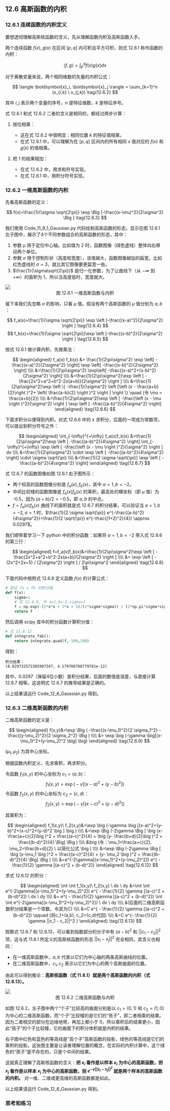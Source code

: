 
## 12.6 高斯函数的内积

### 12.6.1 连续函数的内积定义

要想透彻理解高斯核函数的含义，先从理解函数内积及高斯函数入手。

两个连续函数 $f(x),g(x)$ 在区间 $[p,q]$ 内可积且平方可积，则式 12.6.1 称作函数的内积：

$$
\langle f,g \rangle  = \int_p^q f(x) g(x) dx \tag{12.6.1}
$$

对于离散变量来说，两个相同维数的矢量的内积公式：

$$
\langle \boldsymbol{x}_i, \boldsymbol{x}_j \rangle  = \sum_{k=1}^n (x_{i,k} \ x_{j,k})  \tag{12.6.2}
$$

其中 $i,j$ 表示两个变量的序号，$n$ 是特征维数，$k$ 是特征序号。

式 12.6.1 和式 12.6.2 二者的含义是相同的，都经过两步计算：

1. 按位相乘：
   
   - 这在式 12.6.2 中很明显：相同位置 $k$ 的特征值相乘。
   - 在式 12.6.1 中，可以理解为在 $[p,q]$ 区间内的所有相同 $x$ 值对应的 $f(x)$ 和 $g(x)$ 的值相乘。

2. 把 1 的结果相加：
   
   - 在式 12.6.2 中，用求和符号实现。
   - 在式 12.6.1 中，用积分符号实现。

### 12.6.2 一维高斯函数的内积

先看高斯函数的定义：

$$
f(x)=\frac{1}{\sigma \sqrt{2\pi}} \exp \Big [-\frac{(x-\mu)^2}{2\sigma^2} \Big ] \tag{12.6.3}
$$

我们使用 Code_11_9_1_Gaussian.py 代码绘制高斯函数的形态，显示在图 12.6.1 左子图中，展示了4个不同参数组合的高斯函数的形态，其中：

1. 参数 $\mu$ 用于定位中心轴。比如值为 2 时，函数图像（绿色虚线）整体向右移动两个单位。
2. 参数 $\sigma$ 用于控制形状（高度和宽度），该值越大，函数图像越加的扁宽，比如红色虚线的 $\sigma=3$，就比其它图像要更扁宽一些。
3. $\frac{1}{\sigma\sqrt{2\pi}}$ 是归一化参数，为了让曲线下（从 $-\infty$ 到 $+\infty$）的面积为 1，所以当高度低时，宽度就大。

<img src="./images/12-6-1.png" />

<center>图 12.6.1 一维高斯函数与内积</center>

接下来我们先忽略 $\sigma$ 的影响，只看 $\mu$ 值。假设有两个高斯函数的 $\mu$ 值分别为 $a,b$ ：

$$
f_a(x)=\frac{1}{\sigma \sqrt{2\pi}} \exp \left [-\frac{(x-a)^2}{2\sigma^2} \right ] \tag{12.6.4}
$$
$$
f_b(x)=\frac{1}{\sigma \sqrt{2\pi}}\exp \left [-\frac{(x-b)^2}{2\sigma^2} \right ]  \tag{12.6.5}
$$

按式 12.6.1 做计算内积，先做乘法：

$$
\begin{aligned}
f_a(x) f_b(x) &= \frac{1}{2\pi\sigma^2} \exp \left[ -\frac{(x-a)^2}{2\sigma^2} \right] \exp \left[ -\frac{(x-b)^2}{2\sigma^2} \right]
\\\\
&=\frac{1}{2\pi\sigma^2} \exp\left[ -\frac{(x-a)^2+(x-b)^2}{2\sigma^2} \right]
\\\\
&=\frac{1}{2\pi\sigma^2}\exp \left [ -\frac{2x^2+a^2+b^2-2x(a+b)}{2\sigma^2} \right ]
\\\\
&=\frac{1}{2\pi\sigma^2}\exp  \left \{ -\frac{1}{\sigma^2} \left [\left (x - \frac{a+b}{2}\right )^2+ \left(  \frac{a-b}{2}  \right )^2 \right ] \right \} \quad (令 \mu = \frac{a+b}{2})
\\\\
&=\frac{1}{2\pi\sigma^2}\exp  \left [ -\frac{\left (x - \mu \right )^2}{\sigma^2}   \right ] \exp  \left [ -\frac{(a-b)^2}{4\sigma^2}   \right]
\end{aligned} \tag{12.6.6}
$$

下面求积分以便得到内积。对式 12.6.6 中的 $x$ 求积分，后面的一项成为常数项，可以提出到积分符号之外：

$$
\begin{aligned}
\int_{-\infty}^{+\infty} f_a(x)f_b(x) &=\frac{1}{2\pi\sigma^2}\exp  \left [  -\frac{(a-b)^2}{4\sigma^2} \right] \int_{-\infty}^{+\infty} \exp  \left [ -\frac{\left (x - \mu \right )^2}{\sigma^2}   \right ] dx  
\\\\
&=\frac{1}{2\pi\sigma^2} \cdot \exp \left [  -\frac{(a-b)^2}{4\sigma^2} \right] \cdot \sigma \sqrt{\pi}
\\\\
&=\frac{1}{2 \sigma \sqrt{\pi}} \exp \left [  -\frac{(a-b)^2}{4\sigma^2} \right]
\end{aligned}
\tag{12.6.7}
$$

式 12.6.7 的函数图像如图 12.6.1 右子图所示：

- 两个较高的函数图像分别是 $f_a(x),f_b(x)$，其中 $a=1,b=-2$。
- 中间比较矮的函数图像是 $f_a(x)f_b(x)$ 的乘积，最高处的横坐标（即 $\mu$ 值）为 -0.5，因为 $(a+b)/2=-0.5$，即 $a,b$ 的中点。
- $f=f_a(x) f_b(x)$ 曲线下的面积就是式 12.6.7 的积分结果，可以验证当 $a=1,b=-2,\sigma=1$ 时，$\frac{1}{2 \sigma \sqrt{\pi}} e^{-\frac{(a-b)^2}{4\sigma^2}}=\frac{1}{2 \sqrt{\pi}} e^{-\frac{(1+2)^2}{4}} \approx 0.0297$。

我们顺带着学习一下 python 中的积分函数：如果将 $a=1,b=-2$ 带入式 12.6.6 的第三行：

$$
\begin{aligned}
f=f_a(x)f_b(x)&=\frac{1}{2\pi\sigma^2}\exp \left [ -\frac{2x^2+a^2+b^2-2x(a+b)}{2\sigma^2} \right ] 
\\\\
&= \exp \left [ -(2x^2+2x+5) / {2\sigma^2} \right ] / 2\pi\sigma^2
\end{aligned}
\tag{12.6.8}
$$

下面代码中按照式 12.6.8 定义函数 $f(x)$ 的计算公式：

```python
# 验证 fa x fb 的积分值
def f(x):
    sigma=1
    # 式 12.6.8, 令 a=1,b=-2,sigma=1
    f = np.exp(-(2*x*x + 2*x + 5)/(2*sigma*sigma)) / (2*np.pi*sigma*sigma)
    return f
```

然后调用 scipy 库中的积分函数计算积分值：

```python
# 式 11.8.12
def integrate_fab():
    return integrate.quad(f,-100,100)
```
得到：
```
积分结果：
(0.029732572305907347, 4.179708708779781e-12)
```
其中，0.0297（保留4位小数）是积分结果，后面的数值是误差，与直接计算 12.6.7 相等。这说明式 12.6.7 的推导结果是正确的。

以上结果请运行 Code_12_6_Gaussian.py 得到。

### 12.6.3 二维高斯函数的内积

二维高斯函数的定义是：

$$
\begin{aligned}
f(x,y)&=\exp \Big ( -\frac{(x-\mu_1)^2}{2 \sigma_1^2} - \frac{(y-\mu_2)^2}{2 \sigma_2^2} \Big ) 
\\\\
&= \exp \big (-\gamma \big[(x-\mu_1)^2+(y-\mu_2)^2 \big] \big)
\end{aligned}
\tag{12.6.9}
$$

$(\mu_1,\mu_2)$ 为其中心坐标。

根据函数内积定义，先求乘积，再求积分。

令函数 $f_1(x,y)$ 的中心坐标为 $c_1=(a,b)$：
$$
f_1(x,y) = \exp \big (-\gamma \big [(x-a)^2+(y-b)^2 \big ] \big) \tag{12.6.10}
$$
令函数 $f_2(x,y)$ 的中心坐标为 $c_2=(c,d)$：
$$
f_2(x,y) = \exp \big (-\gamma \big [ (x-c)^2+(y-d)^2 \big ] \big ) \tag{12.6.11}
$$

其乘积为：

$$
\begin{aligned}
f_1(x,y)\ f_2(x,y)&=\exp \big (-\gamma \big [(x-a)^2+(y-b)^2+(x-c)^2+(y-d)^2 \big ] \big )
\\\\
&=\exp \Big (-2\gamma \Big [ \big (x-\frac{a+c}{2}\big )^2 + \frac{(a-c)^2}{4} + \big (y- \frac{b+d}{2}\big )^2 + \frac{(b-d)^2}{4}   \Big] \Big )
\\\\
&\big (令：\mu_1=\frac{a+c}{2}, \mu_2=\frac{b+d}{2} \ 以简化公式 \big )
\\\\
&=\exp \Big (-2\gamma \Big [ \big (x-\mu_1 \big )^2 + \frac{(a-c)^2}{4} + (y- \mu_2 \big )^2 + \frac{(b-d)^2}{4}   \Big] \Big )
\\\\
&=e^{-2\gamma[(x-\mu_1)^2+(y-\mu_2)^2]} e^{ - \frac{1}{2} \gamma [(a-c)^2 + (b-d)^2]}
\end{aligned}
 \tag{12.6.12}
$$

求式 12.6.12 的积分：

$$
\begin{aligned}
\int \int f_1(x,y)\ f_2(x,y) \  dx \ dy &=\int \int e^{-2\gamma[(x-\mu_1)^2+(y-\mu_2)^2]}  e^{ - \frac{1}{2} \gamma [(a-c)^2 + (b-d)^2]} \  dx \ dy
\\\\
&= e^{ - \frac{1}{2} \gamma [(a-c)^2 + (b-d)^2]} \int \int e^{-2\gamma[(x-\mu_1)^2+(y-\mu_2)^2]} \  dx \ dy 
\\\\
&(后面的二维高斯函数积分结果是一个常数，令其为C)
\\\\
&=C  e^{ - \frac{1}{2} \gamma [(a-c)^2 + (b-d)^2]} \qquad (将c_1=(a,b), c_2=(c,d)代回)
\\\\
&=C e^{- \frac{1}{2} \gamma  ||c_1 - c_2||^2  }
\end{aligned}
\tag{12.6.13}
$$

观察式 12.6.7 和 12.6.13，可以看到指数部分的分子中有 $(a-b)^2$ 和 $||c_1-c_2||^2$ 项，这与式 11.8.1 所定义的高斯核函数的形态 $||x_i-x_j||^2$ 完全相同，其含义也相同：

- 在一维高斯函数中，$a,b$ 代表以它们为中心轴的两条高斯曲线的位置。
- 在二维高斯函数中，$c_1,c_2$ 表示以它们为中心的两个高斯曲面的位置。

由此可以得到推论：**高斯核函数（式 11.8.1）就是两个高斯函数的内积（式12.6.13）。** 

<img src="./images/12-6-2.png" />

<center>图 12.6.2 二维高斯函数与内积</center>

如图 12.6.2，左子图中两个“个子”比较高的曲面分别是以 $c_1=(0,1)$ 和 $c_2=(1,0)$ 为中心的二维高斯函数，而“个子”比较矮的是它们的“孩子”，即二者相乘的结果。因为二者相交的部分在边缘地带，再加上都小于 0，所以乘积后的结果更小，因此“孩子”的个子比较矮，它的曲面下的积分体积就是内积的结果。

右子图中红色和蓝色的等高线是“高个子”高斯函数的投影，绿色的等高线是它们的乘积的投影。这张图主要是让读者理解位置的概念，在实际的内积计算中，这个绿色的“孩子”是不存在的，只是个中间的结果。

这就真正理解了高斯核函数的含义：**把 $x_i$ 看作是以样本 $x_i$ 为中心的高斯函数，把 $x_j$ 看作是以样本 $x_j$ 为中心的高斯函数，则 $e^{-\gamma||\boldsymbol{x}_i-\boldsymbol{x}_j||^2}$ 就是两个样本的高斯函数的内积。** 对一维、二维或更高维的高斯函数都是如此。

以上结果请运行 Code_12_6_Gaussian.py 得到。

### 思考和练习


